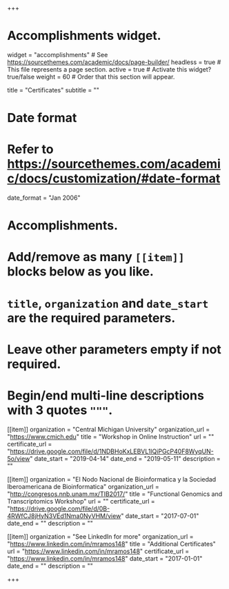 +++
# Accomplishments widget.
widget = "accomplishments"  # See https://sourcethemes.com/academic/docs/page-builder/
headless = true  # This file represents a page section.
active = true # Activate this widget? true/false
weight = 60  # Order that this section will appear.

title = "Certificates"
subtitle = ""

# Date format
#   Refer to https://sourcethemes.com/academic/docs/customization/#date-format
date_format = "Jan 2006"

# Accomplishments.
#   Add/remove as many `[[item]]` blocks below as you like.
#   `title`, `organization` and `date_start` are the required parameters.
#   Leave other parameters empty if not required.
#   Begin/end multi-line descriptions with 3 quotes `"""`.

[[item]]
  organization = "Central Michigan University"
  organization_url = "https://www.cmich.edu"
  title = "Workshop in Online Instruction"
  url = ""
  certificate_url = "https://drive.google.com/file/d/1NDBHoKxLEBVL1lQiPGcP40F8WyqUN-5o/view"
  date_start = "2019-04-14"
  date_end = "2019-05-11"
  description = ""

[[item]]
  organization = "El Nodo Nacional de Bioinformatica y la Sociedad Iberoamericana de Bioinformatica"
  organization_url = "http://congresos.nnb.unam.mx/TIB2017/"
  title = "Functional Genomics and Transcriptomics Workshop"
  url = ""
  certificate_url = "https://drive.google.com/file/d/0B-4RWfCJ8jHyN3VEd1Nma0NyVHM/view"
  date_start = "2017-07-01"
  date_end = ""
  description = ""

[[item]]
  organization = "See LinkedIn for more"
  organization_url = "https://www.linkedin.com/in/mramos148"
  title = "Additional Certificates"
  url = "https://www.linkedin.com/in/mramos148"
  certificate_url = "https://www.linkedin.com/in/mramos148"
  date_start = "2017-01-01"
  date_end = ""
  description = ""

+++
